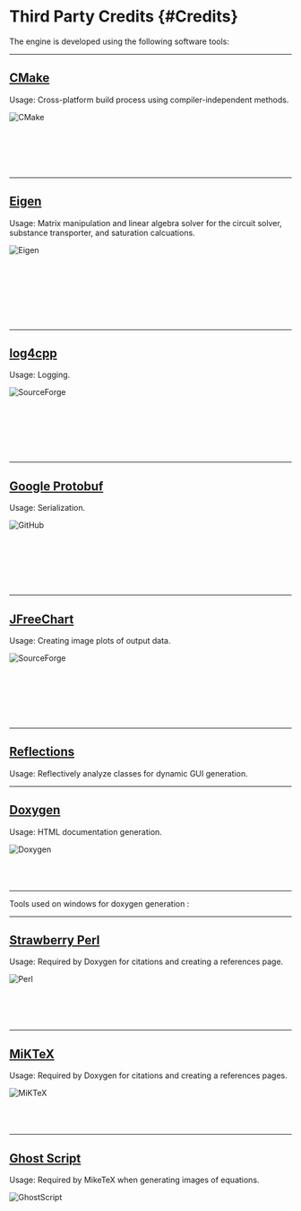 Third Party Credits {#Credits}
===================

The engine is developed using the following software tools:

---

## <a href="http://www.cmake.org/">CMake</a>

Usage: Cross-platform build process using compiler-independent methods.

<img src="./Images/Credits/CMake.png" alt="CMake" align="left"> <br> <br> <br> <br> <br> <br>

---

## <a href="http://eigen.tuxfamily.org/index.php?title=Main_Page">Eigen</a>

Usage: Matrix manipulation and linear algebra solver for the circuit solver, substance transporter, and saturation calcuations.

<img src="./Images/Credits/Eigen.jpg" alt="Eigen" align="left"> <br> <br> <br> <br> <br> <br> <br> <br>

---

## <a href="http://log4cpp.sourceforge.net/">log4cpp</a>

Usage: Logging.

<img src="./Images/Credits/SourceForge.png" alt="SourceForge" align="left"> <br> <br> <br> <br> <br> <br> <br>

---

## <a href="https://developers.google.com/protocol-buffers/">Google Protobuf</a>

Usage: Serialization.

<img src="https://developers.google.com/site-assets/logo-github.svg" alt="GitHub" align="left"> <br> <br> <br> <br> <br> <br> <br>

---

## <a href="http://www.jfree.org/jfreechart/">JFreeChart</a>

Usage: Creating image plots of output data.

<img src="./Images/Credits/SourceForge.png" alt="SourceForge" align="left"> <br> <br> <br> <br> <br> <br> <br>

---

## <a href="https://code.google.com/p/reflections/">Reflections</a>

Usage: Reflectively analyze classes for dynamic GUI generation.

---

## <a href="http://www.stack.nl/~dimitri/doxygen/">Doxygen</a>

Usage: HTML documentation generation.

<img src="./Images/Credits/doxygen.png" alt="Doxygen" align="left"> <br> <br> <br> <br>

---

Tools used on windows for doxygen generation :

---

## <a href="http://strawberryperl.com/">Strawberry Perl</a>

Usage: Required by Doxygen for citations and creating a references page.

<img src="./Images/Credits/Perl.png" alt="Perl" align="left"> <br> <br> <br> <br> <br>

---

## <a href="http://miktex.org/">MiKTeX</a>

Usage: Required by Doxygen for citations and creating a references pages.

<img src="./Images/Credits/MiKTeX.png" alt="MiKTeX" align="left"> <br> <br> <br> <br>

---
## <a href="https://ghostscript.com/">Ghost Script</a>

Usage: Required by MikeTeX when generating images of equations.

<img src="./Images/Credits/MiKTeX.png" alt="GhostScript" align="left"> <br> <br> <br> <br>


